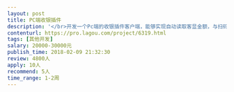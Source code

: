 ```yaml
---                
layout: post       
title: PC端收银插件           
description: '</br>开发一个Pc端的收银插件客户端，能够实现自动读取客显金额，与扫码枪交互读取用户条码信息，与后台支付系统交互下单支付。后台支付系统已具备。</br>'     
contenturl: https://pro.lagou.com/project/6319.html      
tags: [其他开发]            
salary: 20000-30000元          
publish_time: 2018-02-09 21:32:30         
review: 4800人                   
apply: 10人                   
recommend: 5人                   
time_range: 1-2周              
---                 
```


